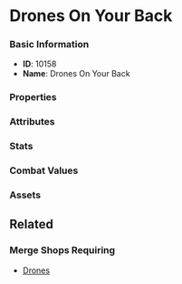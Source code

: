 # Drones On Your Back

<no description available>

### Basic Information

- **ID**: 10158
- **Name**: Drones On Your Back

### Properties


### Attributes


### Stats


### Combat Values


### Assets


## Related

### Merge Shops Requiring

- [Drones](../merge-shops/143-drones.md)

